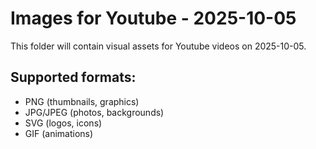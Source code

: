 # Images for Youtube - 2025-10-05

This folder will contain visual assets for Youtube videos on 2025-10-05.

## Supported formats:
- PNG (thumbnails, graphics)
- JPG/JPEG (photos, backgrounds)
- SVG (logos, icons)
- GIF (animations)
